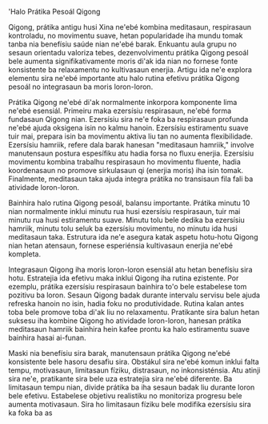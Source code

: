 'Halo Prátika Pesoál Qigong

Qigong, prátika antigu husi Xina ne'ebé kombina meditasaun, respirasaun kontroladu, no movimentu suave, hetan popularidade iha mundu tomak tanba nia benefísiu saúde nian ne'ebé barak. Enkuantu aula grupu no sesaun orientadu valoriza tebes, dezenvolvimentu prátika Qigong pesoál bele aumenta signifikativamente moris di'ak ida nian no fornese fonte konsistente ba relaxamentu no kultivasaun enerjia. Artigu ida ne'e explora elementu sira ne'ebé importante atu halo rutina efetivu prátika Qigong pesoál no integrasaun ba moris loron-loron.

Prátika Qigong ne'ebé di'ak normalmente inkorpora komponente lima ne'ebé esensiál. Primeiru maka ezersísiu respirasaun, ne'ebé forma fundasaun Qigong nian. Ezersísiu sira ne'e foka ba respirasaun profunda ne'ebé ajuda oksigena isin no kalmu hanoin. Ezersísiu estiramentu suave tuir mai, prepara isin ba movimentu aktiva liu tan no aumenta flexibilidade. Ezersísiu hamriik, refere dala barak hanesan "meditasaun hamriik," involve manutensaun postura espesífiku atu hadia forsa no fluxu enerjia. Ezersísiu movimentu kombina trabalhu respirasaun ho movimentu fluente, hadia koordenasaun no promove sirkulasaun qi (enerjia moris) iha isin tomak. Finalmente, meditasaun taka ajuda integra prátika no transisaun fila fali ba atividade loron-loron.

Bainhira halo rutina Qigong pesoál, balansu importante. Prátika minutu 10 nian normalmente inklui minutu rua husi ezersísiu respirasaun, tuir mai minutu rua husi estiramentu suave. Minutu tolu bele dedika ba ezersísiu hamriik, minutu tolu seluk ba ezersísiu movimentu, no minutu ida husi meditasaun taka. Estrutura ida ne'e asegura katak aspetu hotu-hotu Qigong nian hetan atensaun, fornese esperiénsia kultivasaun enerjia ne'ebé kompleta.

Integrasaun Qigong iha moris loron-loron esensiál atu hetan benefísiu sira hotu. Estratejia ida efetivu maka inklui Qigong iha rutina ezistente. Por ezemplu, prátika ezersísiu respirasaun bainhira to'o bele estabelese tom pozitivu ba loron. Sesaun Qigong badak durante intervalu servisu bele ajuda refreska hanoin no isin, hadia foku no produtividade. Rutina kalan antes toba bele promove toba di'ak liu no relaxamentu. Pratikante sira balun hetan suksesu iha kombine Qigong ho atividade loron-loron, hanesan prátika meditasaun hamriik bainhira hein kafee prontu ka halo estiramentu suave bainhira hasai ai-funan.

Maski nia benefísiu sira barak, manutensaun prátika Qigong ne'ebé konsistente bele hasoru desafiu sira. Obstákul sira ne'ebé komun inklui falta tempu, motivasaun, limitasaun fíziku, distrasaun, no inkonsisténsia. Atu atinji sira ne'e, pratikante sira bele uza estratejia sira ne'ebé diferente. Ba limitasaun tempu nian, divide prátika ba iha sesaun badak liu durante loron bele efetivu. Estabelese objetivu realistiku no monitoriza progresu bele aumenta motivasaun. Sira ho limitasaun fíziku bele modifika ezersísiu sira ka foka ba as